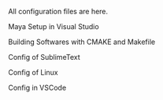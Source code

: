 All configuration files are here.

Maya Setup in Visual Studio

Building Softwares with CMAKE and Makefile

Config of SublimeText

Config of Linux

Config in VSCode

<To Be Updated>